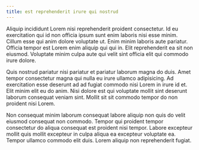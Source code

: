 ```yaml
---
title: est reprehenderit irure qui nostrud
---
```


Aliquip incididunt Lorem nisi reprehenderit proident consectetur. Id eu exercitation qui id non officia ipsum sunt enim laboris nisi esse minim. Cillum esse qui anim dolore voluptate ut. Enim minim laboris aute pariatur. Officia tempor est Lorem enim aliquip qui qui in. Elit reprehenderit ea sit non eiusmod. Voluptate minim culpa aute qui velit sint officia elit qui commodo irure dolore.

Quis nostrud pariatur nisi pariatur et pariatur laborum magna do duis. Amet tempor consectetur magna qui nulla eu irure ullamco adipisicing. Ad exercitation esse deserunt ad ad fugiat commodo nisi Lorem in irure id et. Elit minim elit eu do anim. Nisi dolore est qui voluptate mollit sint deserunt laborum consequat veniam sint. Mollit sit sit commodo tempor do non proident nisi Lorem.

Non consequat minim laborum consequat labore aliquip non quis do velit eiusmod consequat non commodo. Tempor qui proident tempor consectetur do aliqua consequat est proident nisi tempor. Labore excepteur mollit quis mollit excepteur in culpa aliqua ea excepteur voluptate ea. Tempor ullamco commodo elit duis. Lorem aliquip non reprehenderit fugiat.